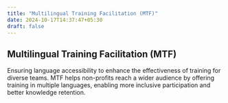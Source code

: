 ```yaml
---
title: "Multilingual Training Facilitation (MTF)"
date: 2024-10-17T14:37:47+05:30
draft: false
---
```


## Multilingual Training Facilitation (MTF)

Ensuring language accessibility to enhance the effectiveness of training for diverse teams. MTF helps non-profits reach a wider audience by offering training in multiple languages, enabling more inclusive participation and better knowledge retention.
